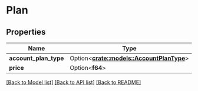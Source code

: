 # Plan

## Properties

Name | Type | Description | Notes
------------ | ------------- | ------------- | -------------
**account_plan_type** | Option<[**crate::models::AccountPlanType**](AccountPlanType.md)> |  | [optional]
**price** | Option<**f64**> |  | [optional]

[[Back to Model list]](../README.md#documentation-for-models) [[Back to API list]](../README.md#documentation-for-api-endpoints) [[Back to README]](../README.md)


